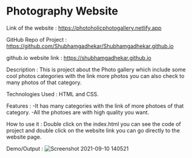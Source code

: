 # Photography Website

Link of the website : https://photoholicphotogallery.netlify.app

GitHub Repo of Project : https://github.com/Shubhamgadhekar/Shubhamgadhekar.github.io

github.io website link : https://shubhamgadhekar.github.io 

Description : This is project about the Photo gallery which include some cool photos categories with the link more photos you can also check to many photos of that category.

Technologies Used : HTML and CSS.

Features : -It has many categories with the link of more photoes of that category.
           -All the photoes are with high quality you want.

How to use it : Double click on the index.html you can see the code of project and double click on the website link you can go directly to the website page.

Demo/Output : ![Screenshot 2021-09-10 140521](https://user-images.githubusercontent.com/80172228/132825518-2b28a443-123a-4917-9c5b-b67590d9d9b5.jpg)

